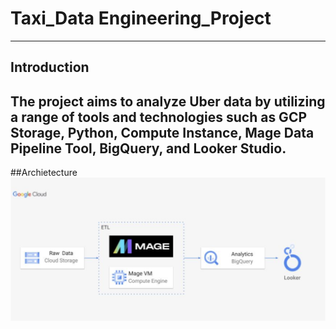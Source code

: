 # Taxi_Data Engineering_Project
-------------

## Introduction

The project aims to analyze Uber data by utilizing a range of tools and technologies such as GCP Storage, Python, Compute Instance, Mage Data Pipeline Tool, BigQuery, and Looker Studio.
--------------
##Archietecture
![alt text](https://github.com/nitinshivakumar/Taxi_Data-Engineering_Project/blob/main/Screenshot%202023-06-27%20at%209.26.54%20PM.png)


